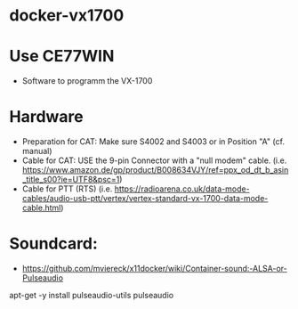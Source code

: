 # docker-vx1700

# Use CE77WIN
- Software to programm the VX-1700

# Hardware
- Preparation for CAT: Make sure S4002 and S4003 or in Position "A" (cf. manual)
- Cable for CAT: USE the 9-pin Connector with a "null modem" cable. (i.e. https://www.amazon.de/gp/product/B008634VJY/ref=ppx_od_dt_b_asin_title_s00?ie=UTF8&psc=1)
- Cable for PTT (RTS) (i.e. https://radioarena.co.uk/data-mode-cables/audio-usb-ptt/vertex/vertex-standard-vx-1700-data-mode-cable.html)

# Soundcard:
- https://github.com/mviereck/x11docker/wiki/Container-sound:-ALSA-or-Pulseaudio

apt-get -y install pulseaudio-utils pulseaudio
